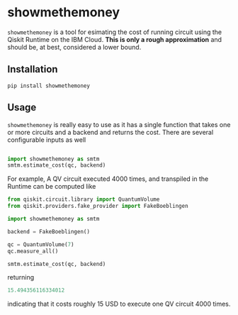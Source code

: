# showmethemoney

`showmethemoney` is a tool for esimating the cost of running circuit using the Qiskit Runtime on the IBM Cloud.  **This is only a rough approximation** and should be, at best, considered a lower bound.

## Installation

```
pip install showmethemoney
```


## Usage

`showmethemoney` is really easy to use as it has a single function that takes one or more circuits and a backend and returns the cost.  There are several configurable inputs as well

```python

import showmethemoney as smtm
smtm.estimate_cost(qc, backend)

```

For example, A QV circuit executed 4000 times, and transpiled in the Runtime can be computed like

```python
from qiskit.circuit.library import QuantumVolume
from qiskit.providers.fake_provider import FakeBoeblingen

import showmethemoney as smtm

backend = FakeBoeblingen()

qc = QuantumVolume(7)
qc.measure_all()

smtm.estimate_cost(qc, backend)
```

returning

```python
15.494356116334012
```

indicating that it costs roughly 15 USD to execute one QV circuit 4000 times.

